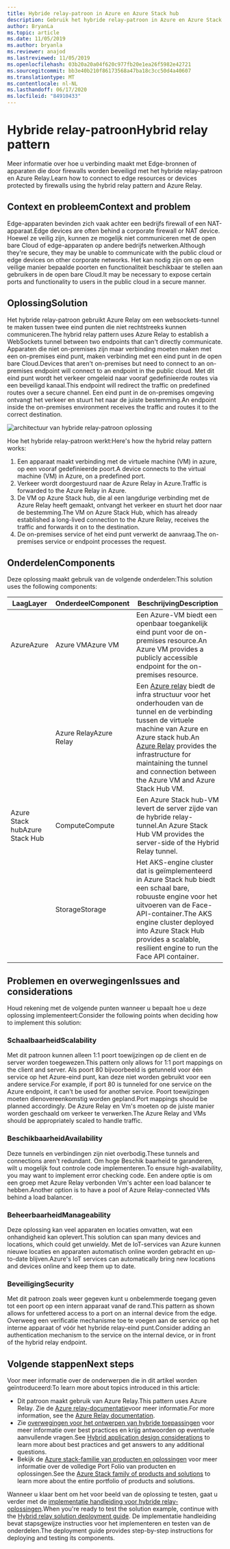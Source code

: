 ```yaml
---
title: Hybride relay-patroon in Azure en Azure Stack hub
description: Gebruik het hybride relay-patroon in Azure en Azure Stack hub om verbinding te maken met Edge-bronnen die worden beveiligd door firewalls.
author: BryanLa
ms.topic: article
ms.date: 11/05/2019
ms.author: bryanla
ms.reviewer: anajod
ms.lastreviewed: 11/05/2019
ms.openlocfilehash: 03b20a20a04f620c977fb20e1ea26f5982e42721
ms.sourcegitcommit: bb3e40b210f86173568a47ba18c3cc50d4a40607
ms.translationtype: MT
ms.contentlocale: nl-NL
ms.lasthandoff: 06/17/2020
ms.locfileid: "84910433"
---
```

# <a name="hybrid-relay-pattern"></a><span data-ttu-id="704e9-103">Hybride relay-patroon</span><span class="sxs-lookup"><span data-stu-id="704e9-103">Hybrid relay pattern</span></span>

<span data-ttu-id="704e9-104">Meer informatie over hoe u verbinding maakt met Edge-bronnen of apparaten die door firewalls worden beveiligd met het hybride relay-patroon en Azure Relay.</span><span class="sxs-lookup"><span data-stu-id="704e9-104">Learn how to connect to edge resources or devices protected by firewalls using the hybrid relay pattern and Azure Relay.</span></span>

## <a name="context-and-problem"></a><span data-ttu-id="704e9-105">Context en probleem</span><span class="sxs-lookup"><span data-stu-id="704e9-105">Context and problem</span></span>

<span data-ttu-id="704e9-106">Edge-apparaten bevinden zich vaak achter een bedrijfs firewall of een NAT-apparaat.</span><span class="sxs-lookup"><span data-stu-id="704e9-106">Edge devices are often behind a corporate firewall or NAT device.</span></span> <span data-ttu-id="704e9-107">Hoewel ze veilig zijn, kunnen ze mogelijk niet communiceren met de open bare Cloud of edge-apparaten op andere bedrijfs netwerken.</span><span class="sxs-lookup"><span data-stu-id="704e9-107">Although they're secure, they may be unable to communicate with the public cloud or edge devices on other corporate networks.</span></span> <span data-ttu-id="704e9-108">Het kan nodig zijn om op een veilige manier bepaalde poorten en functionaliteit beschikbaar te stellen aan gebruikers in de open bare Cloud.</span><span class="sxs-lookup"><span data-stu-id="704e9-108">It may be necessary to expose certain ports and functionality to users in the public cloud in a secure manner.</span></span>

## <a name="solution"></a><span data-ttu-id="704e9-109">Oplossing</span><span class="sxs-lookup"><span data-stu-id="704e9-109">Solution</span></span>

<span data-ttu-id="704e9-110">Het hybride relay-patroon gebruikt Azure Relay om een websockets-tunnel te maken tussen twee eind punten die niet rechtstreeks kunnen communiceren.</span><span class="sxs-lookup"><span data-stu-id="704e9-110">The hybrid relay pattern uses Azure Relay to establish a WebSockets tunnel between two endpoints that can't directly communicate.</span></span> <span data-ttu-id="704e9-111">Apparaten die niet on-premises zijn maar verbinding moeten maken met een on-premises eind punt, maken verbinding met een eind punt in de open bare Cloud.</span><span class="sxs-lookup"><span data-stu-id="704e9-111">Devices that aren't on-premises but need to connect to an on-premises endpoint will connect to an endpoint in the public cloud.</span></span> <span data-ttu-id="704e9-112">Met dit eind punt wordt het verkeer omgeleid naar vooraf gedefinieerde routes via een beveiligd kanaal.</span><span class="sxs-lookup"><span data-stu-id="704e9-112">This endpoint will redirect the traffic on predefined routes over a secure channel.</span></span> <span data-ttu-id="704e9-113">Een eind punt in de on-premises omgeving ontvangt het verkeer en stuurt het naar de juiste bestemming.</span><span class="sxs-lookup"><span data-stu-id="704e9-113">An endpoint inside the on-premises environment receives the traffic and routes it to the correct destination.</span></span>

![architectuur van hybride relay-patroon oplossing](media/pattern-hybrid-relay/solution-architecture.png)

<span data-ttu-id="704e9-115">Hoe het hybride relay-patroon werkt:</span><span class="sxs-lookup"><span data-stu-id="704e9-115">Here's how the hybrid relay pattern works:</span></span>

1. <span data-ttu-id="704e9-116">Een apparaat maakt verbinding met de virtuele machine (VM) in azure, op een vooraf gedefinieerde poort.</span><span class="sxs-lookup"><span data-stu-id="704e9-116">A device connects to the virtual machine (VM) in Azure, on a predefined port.</span></span>
2. <span data-ttu-id="704e9-117">Verkeer wordt doorgestuurd naar de Azure Relay in Azure.</span><span class="sxs-lookup"><span data-stu-id="704e9-117">Traffic is forwarded to the Azure Relay in Azure.</span></span>
3. <span data-ttu-id="704e9-118">De VM op Azure Stack hub, die al een langdurige verbinding met de Azure Relay heeft gemaakt, ontvangt het verkeer en stuurt het door naar de bestemming.</span><span class="sxs-lookup"><span data-stu-id="704e9-118">The VM on Azure Stack Hub, which has already established a long-lived connection to the Azure Relay, receives the traffic and forwards it on to the destination.</span></span>
4. <span data-ttu-id="704e9-119">De on-premises service of het eind punt verwerkt de aanvraag.</span><span class="sxs-lookup"><span data-stu-id="704e9-119">The on-premises service or endpoint processes the request.</span></span>

## <a name="components"></a><span data-ttu-id="704e9-120">Onderdelen</span><span class="sxs-lookup"><span data-stu-id="704e9-120">Components</span></span>

<span data-ttu-id="704e9-121">Deze oplossing maakt gebruik van de volgende onderdelen:</span><span class="sxs-lookup"><span data-stu-id="704e9-121">This solution uses the following components:</span></span>

| <span data-ttu-id="704e9-122">Laag</span><span class="sxs-lookup"><span data-stu-id="704e9-122">Layer</span></span> | <span data-ttu-id="704e9-123">Onderdeel</span><span class="sxs-lookup"><span data-stu-id="704e9-123">Component</span></span> | <span data-ttu-id="704e9-124">Beschrijving</span><span class="sxs-lookup"><span data-stu-id="704e9-124">Description</span></span> |
|----------|-----------|-------------|
| <span data-ttu-id="704e9-125">Azure</span><span class="sxs-lookup"><span data-stu-id="704e9-125">Azure</span></span> | <span data-ttu-id="704e9-126">Azure VM</span><span class="sxs-lookup"><span data-stu-id="704e9-126">Azure VM</span></span> | <span data-ttu-id="704e9-127">Een Azure-VM biedt een openbaar toegankelijk eind punt voor de on-premises resource.</span><span class="sxs-lookup"><span data-stu-id="704e9-127">An Azure VM provides a publicly accessible endpoint for the on-premises resource.</span></span> |
| | <span data-ttu-id="704e9-128">Azure Relay</span><span class="sxs-lookup"><span data-stu-id="704e9-128">Azure Relay</span></span> | <span data-ttu-id="704e9-129">Een [Azure relay](/azure/azure-relay/) biedt de infra structuur voor het onderhouden van de tunnel en de verbinding tussen de virtuele machine van Azure en Azure stack hub.</span><span class="sxs-lookup"><span data-stu-id="704e9-129">An [Azure Relay](/azure/azure-relay/) provides the infrastructure for maintaining the tunnel and connection between the Azure VM and Azure Stack Hub VM.</span></span>|
| <span data-ttu-id="704e9-130">Azure Stack hub</span><span class="sxs-lookup"><span data-stu-id="704e9-130">Azure Stack Hub</span></span> | <span data-ttu-id="704e9-131">Compute</span><span class="sxs-lookup"><span data-stu-id="704e9-131">Compute</span></span> | <span data-ttu-id="704e9-132">Een Azure Stack hub-VM levert de server zijde van de hybride relay-tunnel.</span><span class="sxs-lookup"><span data-stu-id="704e9-132">An Azure Stack Hub VM provides the server-side of the Hybrid Relay tunnel.</span></span> |
| | <span data-ttu-id="704e9-133">Storage</span><span class="sxs-lookup"><span data-stu-id="704e9-133">Storage</span></span> | <span data-ttu-id="704e9-134">Het AKS-engine cluster dat is geïmplementeerd in Azure Stack hub biedt een schaal bare, robuuste engine voor het uitvoeren van de Face-API-container.</span><span class="sxs-lookup"><span data-stu-id="704e9-134">The AKS engine cluster deployed into Azure Stack Hub provides a scalable, resilient engine to run the Face API container.</span></span>|

## <a name="issues-and-considerations"></a><span data-ttu-id="704e9-135">Problemen en overwegingen</span><span class="sxs-lookup"><span data-stu-id="704e9-135">Issues and considerations</span></span>

<span data-ttu-id="704e9-136">Houd rekening met de volgende punten wanneer u bepaalt hoe u deze oplossing implementeert:</span><span class="sxs-lookup"><span data-stu-id="704e9-136">Consider the following points when deciding how to implement this solution:</span></span>

### <a name="scalability"></a><span data-ttu-id="704e9-137">Schaalbaarheid</span><span class="sxs-lookup"><span data-stu-id="704e9-137">Scalability</span></span>

<span data-ttu-id="704e9-138">Met dit patroon kunnen alleen 1:1 poort toewijzingen op de client en de server worden toegewezen.</span><span class="sxs-lookup"><span data-stu-id="704e9-138">This pattern only allows for 1:1 port mappings on the client and server.</span></span> <span data-ttu-id="704e9-139">Als poort 80 bijvoorbeeld is getunneld voor één service op het Azure-eind punt, kan deze niet worden gebruikt voor een andere service.</span><span class="sxs-lookup"><span data-stu-id="704e9-139">For example, if port 80 is tunneled for one service on the Azure endpoint, it can't be used for another service.</span></span> <span data-ttu-id="704e9-140">Poort toewijzingen moeten dienovereenkomstig worden gepland.</span><span class="sxs-lookup"><span data-stu-id="704e9-140">Port mappings should be planned accordingly.</span></span> <span data-ttu-id="704e9-141">De Azure Relay en Vm's moeten op de juiste manier worden geschaald om verkeer te verwerken.</span><span class="sxs-lookup"><span data-stu-id="704e9-141">The Azure Relay and VMs should be appropriately scaled to handle traffic.</span></span>

### <a name="availability"></a><span data-ttu-id="704e9-142">Beschikbaarheid</span><span class="sxs-lookup"><span data-stu-id="704e9-142">Availability</span></span>

<span data-ttu-id="704e9-143">Deze tunnels en verbindingen zijn niet overbodig.</span><span class="sxs-lookup"><span data-stu-id="704e9-143">These tunnels and connections aren't redundant.</span></span> <span data-ttu-id="704e9-144">Om hoge Beschik baarheid te garanderen, wilt u mogelijk fout controle code implementeren.</span><span class="sxs-lookup"><span data-stu-id="704e9-144">To ensure high-availability, you may want to implement error checking code.</span></span> <span data-ttu-id="704e9-145">Een andere optie is om een groep met Azure Relay verbonden Vm's achter een load balancer te hebben.</span><span class="sxs-lookup"><span data-stu-id="704e9-145">Another option is to have a pool of Azure Relay-connected VMs behind a load balancer.</span></span>

### <a name="manageability"></a><span data-ttu-id="704e9-146">Beheerbaarheid</span><span class="sxs-lookup"><span data-stu-id="704e9-146">Manageability</span></span>

<span data-ttu-id="704e9-147">Deze oplossing kan veel apparaten en locaties omvatten, wat een onhandigheid kan oplevert.</span><span class="sxs-lookup"><span data-stu-id="704e9-147">This solution can span many devices and locations, which could get unwieldy.</span></span> <span data-ttu-id="704e9-148">Met de IoT-services van Azure kunnen nieuwe locaties en apparaten automatisch online worden gebracht en up-to-date blijven.</span><span class="sxs-lookup"><span data-stu-id="704e9-148">Azure's IoT services can automatically bring new locations and devices online and keep them up to date.</span></span>

### <a name="security"></a><span data-ttu-id="704e9-149">Beveiliging</span><span class="sxs-lookup"><span data-stu-id="704e9-149">Security</span></span>

<span data-ttu-id="704e9-150">Met dit patroon zoals weer gegeven kunt u onbelemmerde toegang geven tot een poort op een intern apparaat vanaf de rand.</span><span class="sxs-lookup"><span data-stu-id="704e9-150">This pattern as shown allows for unfettered access to a port on an internal device from the edge.</span></span> <span data-ttu-id="704e9-151">Overweeg een verificatie mechanisme toe te voegen aan de service op het interne apparaat of vóór het hybride relay-eind punt.</span><span class="sxs-lookup"><span data-stu-id="704e9-151">Consider adding an authentication mechanism to the service on the internal device, or in front of the hybrid relay endpoint.</span></span>

## <a name="next-steps"></a><span data-ttu-id="704e9-152">Volgende stappen</span><span class="sxs-lookup"><span data-stu-id="704e9-152">Next steps</span></span>

<span data-ttu-id="704e9-153">Voor meer informatie over de onderwerpen die in dit artikel worden geïntroduceerd:</span><span class="sxs-lookup"><span data-stu-id="704e9-153">To learn more about topics introduced in this article:</span></span>

- <span data-ttu-id="704e9-154">Dit patroon maakt gebruik van Azure Relay.</span><span class="sxs-lookup"><span data-stu-id="704e9-154">This pattern uses Azure Relay.</span></span> <span data-ttu-id="704e9-155">Zie de [Azure relay-documentatie](/azure/azure-relay/)voor meer informatie.</span><span class="sxs-lookup"><span data-stu-id="704e9-155">For more information, see the [Azure Relay documentation](/azure/azure-relay/).</span></span>
- <span data-ttu-id="704e9-156">Zie [overwegingen voor het ontwerpen van hybride toepassingen](overview-app-design-considerations.md) voor meer informatie over best practices en krijg antwoorden op eventuele aanvullende vragen.</span><span class="sxs-lookup"><span data-stu-id="704e9-156">See [Hybrid application design considerations](overview-app-design-considerations.md) to learn more about best practices and get answers to any additional questions.</span></span>
- <span data-ttu-id="704e9-157">Bekijk de [Azure stack-familie van producten en oplossingen](/azure-stack) voor meer informatie over de volledige Port Folio van producten en oplossingen.</span><span class="sxs-lookup"><span data-stu-id="704e9-157">See the [Azure Stack family of products and solutions](/azure-stack) to learn more about the entire portfolio of products and solutions.</span></span>

<span data-ttu-id="704e9-158">Wanneer u klaar bent om het voor beeld van de oplossing te testen, gaat u verder met de [implementatie handleiding voor hybride relay-oplossingen](https://aka.ms/hybridrelaydeployment).</span><span class="sxs-lookup"><span data-stu-id="704e9-158">When you're ready to test the solution example, continue with the [Hybrid relay solution deployment guide](https://aka.ms/hybridrelaydeployment).</span></span> <span data-ttu-id="704e9-159">De implementatie handleiding bevat stapsgewijze instructies voor het implementeren en testen van de onderdelen.</span><span class="sxs-lookup"><span data-stu-id="704e9-159">The deployment guide provides step-by-step instructions for deploying and testing its components.</span></span>